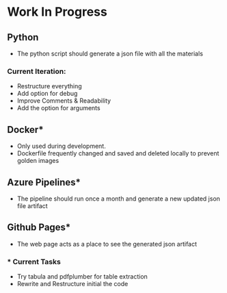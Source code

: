 # Work In Progress

## Python
- The python script should generate a json file with all the materials
### Current Iteration: 
  - Restructure everything 
  - Add option for debug
  - Improve Comments & Readability
  - Add the option for arguments

## Docker*
- Only used during development.
- Dockerfile frequently changed and saved and deleted locally to prevent golden images


## Azure Pipelines*
- The pipeline should run once a month and generate a new updated json file artifact

## Github Pages*
- The web page acts as a place to see the generated json artifact

### * Current Tasks 
- Try tabula and pdfplumber for table extraction
- Rewrite and Restructure initial the code
